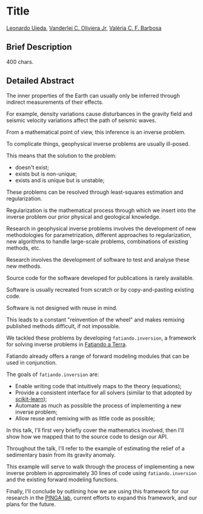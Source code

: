 # Title

[Leonardo Uieda](http://www.leouieda.com),
[Vanderlei C. Oliviera Jr](http://fatiando.org/people/oliveira-jr),
[Valéria C. F. Barbosa](http://lattes.cnpq.br/0391036221142471)

## Brief Description

400 chars.

## Detailed Abstract

The inner properties of the Earth can usually only be inferred through indirect measurements of their effects.

For example, density variations cause disturbances in the gravity field
and seismic velocity variations affect the path of seismic waves.

From a mathematical point of view, this inference is an inverse problem.

To complicate things, geophysical inverse problems are usually ill-posed.

This means that the solution to the problem:

* doesn't exist;
* exists but is non-unique;
* exists and is unique but is unstable;

These problems can be resolved through least-squares estimation and regularization.

Regularization is the mathematical process through which we insert into the inverse problem our prior physical and geological knowledge.

Research in geophysical inverse problems involves the development of new methodologies
for parametrization, different approaches to regularization, new algorithms to
handle large-scale problems, combinations of existing methods, etc.

Research involves the development of software to test and analyse these new methods.

Source code for the software developed for publications is rarely available.

Software is usually recreated from scratch or by copy-and-pasting existing code.

Software is not designed with reuse in mind.

This leads to a constant "reinvention of the wheel" and makes remixing published methods difficult, if not impossible.


We tackled these problems by developing `fatiando.inversion`, a framework for solving inverse problems in [Fatiando a Terra](http://www.fatiando.org).

Fatiando already offers a range of forward modeling modules that can be used in conjunction.

The goals of `fatiando.inversion` are:

* Enable writing code that intuitively maps to the theory (equations);
* Provide a consistent interface for all solvers (similar to that adopted by [scikit-learn](http://scikit-learn.org/));
* Automate as much as possible the process of implementing a new inverse problem;
* Allow reuse and remixing with as little code as possible;

In this talk, I'll first very briefly cover the mathematics involved,
then I'll show how we mapped that to the source code to design our API.

Throughout the talk, I'll refer to the example of estimating the relief of a sedimentary basin from its gravity anomaly.

This example will serve to walk through the process of implementing a new inverse problem in approximately 30 lines of code using `fatiando.inversion` and the existing forward modeling functions.

Finally, I'll conclude by outlining how we are using this framework for our research in the [PINGA lab](https://github.com/pinga-lab),
current efforts to expand this framework, and our plans for the future.










